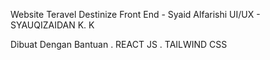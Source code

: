 Website Teravel Destinize
Front End - Syaid Alfarishi
UI/UX - SYAUQIZAIDAN K. K

Dibuat Dengan Bantuan
. REACT JS
. TAILWIND CSS
